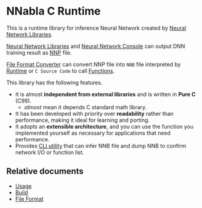 <!--
 Copyright (c) 2017 Sony Corporation. All Rights Reserved.

 Licensed under the Apache License, Version 2.0 (the "License");
 you may not use this file except in compliance with the License.
 You may obtain a copy of the License at

     http://www.apache.org/licenses/LICENSE-2.0

 Unless required by applicable law or agreed to in writing, software
 distributed under the License is distributed on an "AS IS" BASIS,
 WITHOUT WARRANTIES OR CONDITIONS OF ANY KIND, either express or implied.
 See the License for the specific language governing permissions and
 limitations under the License.
-->

# NNabla C Runtime

This is a runtime library for inference Neural Network created by [Neural Network Libraries](https://github.com/sony/nnabla).


[Neural Network Libraries](https://github.com/sony/nnabla) and [Neural Network Console](https://dl.sony.com) can output DNN training result as [NNP](https://nnabla.readthedocs.io/en/latest/format.html) file.

[File Format Converter](https://nnabla.readthedocs.io/en/latest/python/file_format_converter/file_format_converter.html) can convert NNP file into `NNB` file interpreted by [Runtime](https://github.com/sony/nnabla-c-runtime/tree/master/src/runtime) or `C Source Code` to call [Functions](https://github.com/sony/nnabla-c-runtime/tree/master/src/runtime).

This library has the following features.

- It is almost **independent from external libraries** and is written in **Pure C** (C99).
  - *almost* mean it depends C standard math library.
- It has been developed with priority over **readability** rather than performance, making it ideal for learning and porting.
- It adopts an **extensible architecture**, and you can use the function you implemented yourself as necessary for applications that need performance.
- Provides [CLI utility](https://github.com/sony/nnabla-c-runtime/tree/master/src/nnablart) that can infer NNB file and dump NNB to confirm network I/O or function list.

## Relative documents

- [Usage](doc/USAGE.md)
- [Build](doc/BUILD.md)
- [File Format](doc/FILE_FORMAT.md)
